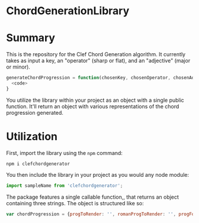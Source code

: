 # ChordGenerationLibrary

# Summary
This is the repository for the Clef Chord Generation algorithm. It currently takes as input a key, an "operator" (sharp or flat), and an "adjective" (major or minor).

```javascript
generateChordProgression = function(chosenKey, chosenOperator, chosenAdjective) {
  <code>
}
```

You utilize the library within your project as an object with a single public function. It'll return an object with various representations of the chord progression generated.

# Utilization

First, import the library using the ```npm``` command:

```
npm i clefchordgenerator
```

You then include the library in your project as you would any node module:

```javascript
import sampleName from 'clefchordgenerator';
```

The package features a single callable function,, that returns an object containing three strings. The object is structured like so:

```javascript
var chordProgression = {progToRender: '', romanProgToRender: '', progForRNN: ''};
```
